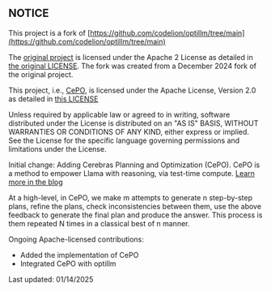 ## NOTICE

This project is a fork of [https://github.com/codelion/optillm/tree/main](https://github.com/codelion/optillm/tree/main)

The [original project](https://github.com/codelion/optillm/tree/main) is licensed under the Apache 2 License as detailed in [the original LICENSE](https://github.com/codelion/optillm/blob/main/LICENSE). The fork was created from a December 2024 fork of the original project.


This project, i.e., [CePO](https://github.com/CerebrasResearch/cb_optillm/tree/cepo), is licensed under the Apache License, Version 2.0 as detailed in [this LICENSE](./LICENSE)


Unless required by applicable law or agreed to in writing, software distributed under the License is distributed on an "AS IS" BASIS, WITHOUT WARRANTIES OR CONDITIONS OF ANY KIND, either express or implied. See the License for the specific language governing permissions and limitations under the License.

Initial change: 
Adding Cerebras Planning and Optimization (CePO). CePO is a method to empower Llama with reasoning, via test-time compute. [Learn more in the blog](https://cerebras.ai/blog/cepo)

At a high-level, in CePO, we make m attempts to generate n step-by-step plans, refine the plans, check inconsistencies between them, use the above feedback to generate the final plan and produce the answer. This process is them repeated N times in a classical best of n manner.

Ongoing Apache-licensed contributions:
* Added the implementation of CePO
* Integrated CePO with optillm

Last updated: 01/14/2025

